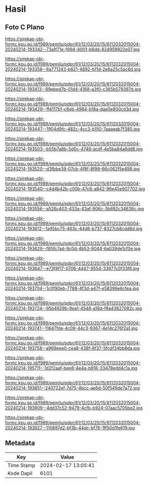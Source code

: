 # Hasil

## Foto C Plano

https://sirekap-obj-formc.kpu.go.id/f989/pemilu/pdpr/61/12/03/20/15/6112032015004-20240214-193342--73a1f71e-f894-4001-b6dd-824959922e07.jpg

https://sirekap-obj-formc.kpu.go.id/f989/pemilu/pdpr/61/12/03/20/15/6112032015004-20240214-193358--6a771243-b621-4892-b11d-2e6a25c5ac6d.jpg

https://sirekap-obj-formc.kpu.go.id/f989/pemilu/pdpr/61/12/03/20/15/6112032015004-20240214-193413--89ebed7b-01d4-4168-a3f0-c365b579387d.jpg

https://sirekap-obj-formc.kpu.go.id/f989/pemilu/pdpr/61/12/03/20/15/6112032015004-20240214-193429--ff4117b1-c6eb-4984-b18a-dae0e800cd3d.jpg

https://sirekap-obj-formc.kpu.go.id/f989/pemilu/pdpr/61/12/03/20/15/6112032015004-20240214-193447--1904d9fc-482c-4cc3-b150-7aaaeab7f380.jpg

https://sirekap-obj-formc.kpu.go.id/f989/pemilu/pdpr/61/12/03/20/15/6112032015004-20240214-193503--b55b7a8b-5d0c-4748-acdf-4e5ba84a6dd8.jpg

https://sirekap-obj-formc.kpu.go.id/f989/pemilu/pdpr/61/12/03/20/15/6112032015004-20240214-193520--d3fbbe39-07cb-4f8f-8f99-66c062f5e498.jpg

https://sirekap-obj-formc.kpu.go.id/f989/pemilu/pdpr/61/12/03/20/15/6112032015004-20240214-193540--c4d4b42b-c00b-47c6-a842-96e45e907702.jpg

https://sirekap-obj-formc.kpu.go.id/f989/pemilu/pdpr/61/12/03/20/15/6112032015004-20240214-193556--a526c403-433a-43af-906c-3b892c34636c.jpg

https://sirekap-obj-formc.kpu.go.id/f989/pemilu/pdpr/61/12/03/20/15/6112032015004-20240214-193612--1a95bc75-463c-44d6-b737-8327cb8cdd8d.jpg

https://sirekap-obj-formc.kpu.go.id/f989/pemilu/pdpr/61/12/03/20/15/6112032015004-20240214-193629--f85fc7ad-9c0d-4b53-9044-6a039de1cf0e.jpg

https://sirekap-obj-formc.kpu.go.id/f989/pemilu/pdpr/61/12/03/20/15/6112032015004-20240214-193647--e73f8f17-0706-4447-9554-33977c0f33f6.jpg

https://sirekap-obj-formc.kpu.go.id/f989/pemilu/pdpr/61/12/03/20/15/6112032015004-20240214-193704--1c0f90eb-7788-4f3d-a47f-e58396e6cfea.jpg

https://sirekap-obj-formc.kpu.go.id/f989/pemilu/pdpr/61/12/03/20/15/6112032015004-20240214-193724--95b4929b-9ea1-4548-a16d-f9a43627082c.jpg

https://sirekap-obj-formc.kpu.go.id/f989/pemilu/pdpr/61/12/03/20/15/6112032015004-20240214-193741--11647fde-4c09-44c3-9367-4e14c276f2a1.jpg

https://sirekap-obj-formc.kpu.go.id/f989/pemilu/pdpr/61/12/03/20/15/6112032015004-20240214-193758--a969eee0-cea8-438f-8f37-5fcdf34bb8da.jpg

https://sirekap-obj-formc.kpu.go.id/f989/pemilu/pdpr/61/12/03/20/15/6112032015004-20240214-195711--1d2f2aaf-bee8-4e4a-b916-33478edd4c1a.jpg

https://sirekap-obj-formc.kpu.go.id/f989/pemilu/pdpr/61/12/03/20/15/6112032015004-20240214-193851--240722ef-7d75-4bcc-ae6d-50f549de7a72.jpg

https://sirekap-obj-formc.kpu.go.id/f989/pemilu/pdpr/61/12/03/20/15/6112032015004-20240214-193909--4dd37c52-9479-4cfb-b924-07aac5705be2.jpg

https://sirekap-obj-formc.kpu.go.id/f989/pemilu/pdpr/61/12/03/20/15/6112032015004-20240214-193927--110897d2-bf3b-44dc-bf76-1ff50d1fe619.jpg


## Metadata

| Key        | Value               |
| ---------- | ------------------- |
| Time Stamp | 2024-02-17 13:05:41 |
| Kode Dapil | 6101                |



